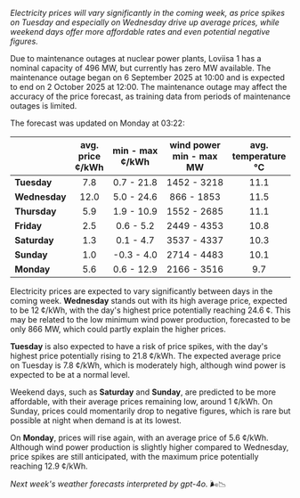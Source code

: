 *Electricity prices will vary significantly in the coming week, as price spikes on Tuesday and especially on Wednesday drive up average prices, while weekend days offer more affordable rates and even potential negative figures.*

Due to maintenance outages at nuclear power plants, Loviisa 1 has a nominal capacity of 496 MW, but currently has zero MW available. The maintenance outage began on 6 September 2025 at 10:00 and is expected to end on 2 October 2025 at 12:00. The maintenance outage may affect the accuracy of the price forecast, as training data from periods of maintenance outages is limited.

The forecast was updated on Monday at 03:22:

|           | avg.<br>price<br>¢/kWh | min - max<br>¢/kWh | wind power<br>min - max<br>MW | avg.<br>temperature<br>°C |
|:-------------|:----------------:|:----------------:|:-------------:|:-------------:|
| **Tuesday**     | 7.8             | 0.7 - 21.8        | 1452 - 3218    | 11.1          |
| **Wednesday** | 12.0           | 5.0 - 24.6        | 866 - 1853     | 11.5          |
| **Thursday**     | 5.9            | 1.9 - 10.9        | 1552 - 2685    | 11.1          |
| **Friday**   | 2.5            | 0.6 - 5.2         | 2449 - 4353    | 10.8          |
| **Saturday**    | 1.3            | 0.1 - 4.7         | 3537 - 4337    | 10.3          |
| **Sunday**   | 1.0            | -0.3 - 4.0        | 2714 - 4483    | 10.1          |
| **Monday**   | 5.6            | 0.6 - 12.9        | 2166 - 3516    | 9.7           |

Electricity prices are expected to vary significantly between days in the coming week. **Wednesday** stands out with its high average price, expected to be 12 ¢/kWh, with the day's highest price potentially reaching 24.6 ¢. This may be related to the low minimum wind power production, forecasted to be only 866 MW, which could partly explain the higher prices.

**Tuesday** is also expected to have a risk of price spikes, with the day's highest price potentially rising to 21.8 ¢/kWh. The expected average price on Tuesday is 7.8 ¢/kWh, which is moderately high, although wind power is expected to be at a normal level.

Weekend days, such as **Saturday** and **Sunday**, are predicted to be more affordable, with their average prices remaining low, around 1 ¢/kWh. On Sunday, prices could momentarily drop to negative figures, which is rare but possible at night when demand is at its lowest.

On **Monday**, prices will rise again, with an average price of 5.6 ¢/kWh. Although wind power production is slightly higher compared to Wednesday, price spikes are still anticipated, with the maximum price potentially reaching 12.9 ¢/kWh.

*Next week's weather forecasts interpreted by gpt-4o.* 🌬️📉
